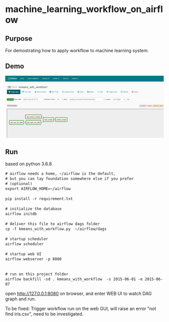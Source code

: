 # machine_learning_workflow_on_airflow

## Purpose
For demostrating how to apply workflow to machine learning system.

## Demo

![flowchart](flowchart.png)

## Run

based on python 3.6.8

```
# airflow needs a home, ~/airflow is the default,
# but you can lay foundation somewhere else if you prefer
# (optional)
export AIRFLOW_HOME=~/airflow

pip install -r requirement.txt

# initialize the database
airflow initdb

# deliver this file to airflow dags folder
cp -f kmeans_with_workflow.py  ~/airflow/dags

# startup scheduler
airflow scheduler

# startup web UI
airflow webserver -p 8080


# run on this project folder
airflow backfill -sd . kmeans_with_workflow  -s 2015-06-01 -e 2015-06-07

```

open http://127.0.0.1:8080 on browser, and enter WEB UI to watch DAG graph and run.


To be fixed:
Trigger workflow run on the web GUI, will raise an error "not find iris.csv", need to be investigated.
